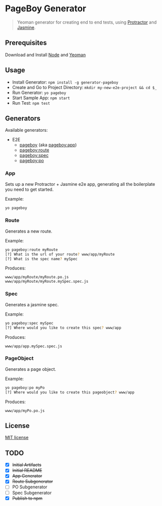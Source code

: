 # PageBoy Generator

> Yeoman generator for creating end to end tests, using [Protractor] and [Jasmine].

## Prerequisites
Download and Install [Node] and [Yeoman]

## Usage
- Install Generator: `npm install -g generator-pageboy`
- Create and Go to Project Directory: `mkdir my-new-e2e-project && cd $_`
- Run Generator: `yo pageboy`
- Start Sample App: `npm start`
- Run Test: `npm test`

## Generators

Available generators:

* E2E
    - [pageboy](#app) (aka [pageboy:app](#app))
    - [pageboy:route](#route)
    - [pageboy:spec](#spec)
    - [pageboy:po](#pageobject)

### App
Sets up a new Protractor + Jasmine e2e app, generating all the boilerplate you need to get started.

Example:
```bash
yo pageboy
```

### Route
Generates a new route.

Example:
```bash
yo pageboy:route myRoute
[?] What is the url of your route? www/app/myRoute
[?] What is the spec name? mySpec
```

Produces:

    www/app/myRoute/myRoute.po.js
    www/app/myRoute/myRoute.mySpec.spec.js

### Spec
Generates a jasmine spec.

Example:
```bash
yo pageboy:spec mySpec
[?] Where would you like to create this spec? www/app
```

Produces:

    www/app/app.mySpec.spec.js

### PageObject
Generates a page object.

Example:
```bash
yo pageboy:po myPo
[?] Where would you like to create this pageobject? www/app
```

Produces:

    www/app/myPo.po.js


## License

[MIT license](http://opensource.org/licenses/MIT)

## TODO

- [x] ~~Initial Artifacts~~
- [x] ~~Initial README~~
- [x] ~~App Generator~~
- [x] ~~Route Subgenerator~~
- [ ] PO Subgenerator
- [ ] Spec Subgenerator
- [x] ~~Publish to npm~~

[Protractor]:https://github.com/angular/protractor
[Jasmine]:http://jasmine.github.io/2.0/introduction.html
[Yeoman]:http://yeoman.io/
[npm]:https://github.com/npm/npm
[Node]:http://nodejs.org/download/